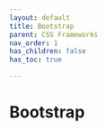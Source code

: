 ```yaml
---
layout: default
title: Bootstrap
parent: CSS Frameworks
nav_order: 1
has_children: false
has_toc: true

---
```


# Bootstrap